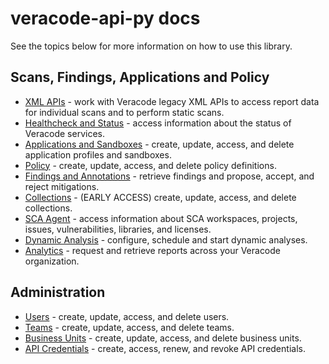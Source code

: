 # veracode-api-py docs

See the topics below for more information on how to use this library.

## Scans, Findings, Applications and Policy

* [XML APIs](xml.md) - work with Veracode legacy XML APIs to access report data for individual scans and to perform static scans.
* [Healthcheck and Status](healthcheck.md) - access information about the status of Veracode services.
* [Applications and Sandboxes](applications.md) - create, update, access, and delete application profiles and sandboxes.
* [Policy](policy.md) - create, update, access, and delete policy definitions.
* [Findings and Annotations](findings.md) - retrieve findings and propose, accept, and reject mitigations.
* [Collections](collections.md) - (EARLY ACCESS) create, update, access, and delete collections.
* [SCA Agent](sca.md) - access information about SCA workspaces, projects, issues, vulnerabilities, libraries, and licenses.
* [Dynamic Analysis](dynamic.md) - configure, schedule and start dynamic analyses.
* [Analytics](analytics.md) - request and retrieve reports across your Veracode organization.

## Administration

* [Users](users.md) - create, update, access, and delete users.
* [Teams](teams.md) - create, update, access, and delete teams.
* [Business Units](businessunits.md) - create, update, access, and delete business units.
* [API Credentials](apicreds.md) - create, access, renew, and revoke API credentials.
